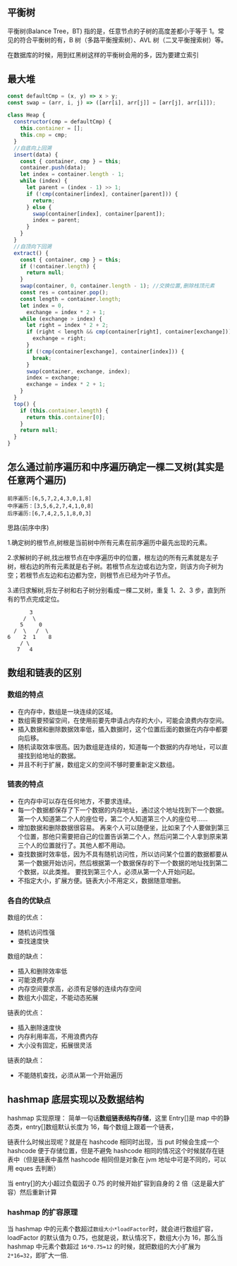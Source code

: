 ## 平衡树

平衡树(Balance Tree，BT) 指的是，任意节点的子树的高度差都小于等于 1。常见的符合平衡树的有，B 树（多路平衡搜索树）、AVL 树（二叉平衡搜索树）等。

在数据库的时候，用到红黑树这样的平衡树会用的多，因为要建立索引

## 最大堆

```js
const defaultCmp = (x, y) => x > y;
const swap = (arr, i, j) => ([arr[i], arr[j]] = [arr[j], arr[i]]);

class Heap {
  constructor(cmp = defaultCmp) {
    this.container = [];
    this.cmp = cmp;
  }
  //自底向上回溯
  insert(data) {
    const { container, cmp } = this;
    container.push(data);
    let index = container.length - 1;
    while (index) {
      let parent = (index - 1) >> 1;
      if (!cmp(container[index], container[parent])) {
        return;
      } else {
        swap(container[index], container[parent]);
        index = parent;
      }
    }
  }
  //自顶向下回溯
  extract() {
    const { container, cmp } = this;
    if (!container.length) {
      return null;
    }
    swap(container, 0, container.length - 1); //交换位置,删除栈顶元素
    const res = container.pop();
    const length = container.length;
    let index = 0,
      exchange = index * 2 + 1;
    while (exchange > index) {
      let right = index * 2 + 2;
      if (right < length && cmp(container[right], container[exchange])) {
        exchange = right;
      }
      if (!cmp(container[exchange], container[index])) {
        break;
      }
      swap(container, exchange, index);
      index = exchange;
      exchange = index * 2 + 1;
    }
  }
  top() {
    if (this.container.length) {
      return this.container[0];
    }
    return null;
  }
}
```

## 怎么通过前序遍历和中序遍历确定一棵二叉树(其实是任意两个遍历)

```
前序遍历:[6,5,7,2,4,3,0,1,8]
中序遍历：[3,5,6,2,7,4,1,0,8]
后序遍历:[6,7,4,2,5,1,8,0,3]
```

思路(前序中序)

1.确定树的根节点,树根是当前树中所有元素在前序遍历中最先出现的元素。

2.求解树的子树,找出根节点在中序遍历中的位置，根左边的所有元素就是左子树，根右边的所有元素就是右子树。若根节点左边或右边为空，则该方向子树为空；若根节点左边和右边都为空，则根节点已经为叶子节点。

3.递归求解树,将左子树和右子树分别看成一棵二叉树，重复 1、2、3 步，直到所有的节点完成定位。

```
       3
     /  \
    5     0
  /  \   /  \
6    2  1    8
    / \
   7   4
```

## 数组和链表的区别

### 数组的特点

- 在内存中，数组是一块连续的区域。
- 数组需要预留空间，在使用前要先申请占内存的大小，可能会浪费内存空间。
- 插入数据和删除数据效率低，插入数据时，这个位置后面的数据在内存中都要向后移。
- 随机读取效率很高。因为数组是连续的，知道每一个数据的内存地址，可以直接找到给地址的数据。
- 并且不利于扩展，数组定义的空间不够时要重新定义数组。

### 链表的特点

- 在内存中可以存在任何地方，不要求连续。
- 每一个数据都保存了下一个数据的内存地址，通过这个地址找到下一个数据。 第一个人知道第二个人的座位号，第二个人知道第三个人的座位号……
- 增加数据和删除数据很容易。 再来个人可以随便坐，比如来了个人要做到第三个位置，那他只需要把自己的位置告诉第二个人，然后问第二个人拿到原来第三个人的位置就行了。其他人都不用动。
- 查找数据时效率低，因为不具有随机访问性，所以访问某个位置的数据都要从第一个数据开始访问，然后根据第一个数据保存的下一个数据的地址找到第二个数据，以此类推。 要找到第三个人，必须从第一个人开始问起。
- 不指定大小，扩展方便。链表大小不用定义，数据随意增删。

### 各自的优缺点

数组的优点：

- 随机访问性强
- 查找速度快

数组的缺点：

- 插入和删除效率低
- 可能浪费内存
- 内存空间要求高，必须有足够的连续内存空间
- 数组大小固定，不能动态拓展

链表的优点：

- 插入删除速度快
- 内存利用率高，不用浪费内存
- 大小没有固定，拓展很灵活

链表的缺点：

- 不能随机查找，必须从第一个开始遍历

## hashmap 底层实现以及数据结构

hashmap 实现原理：
简单一句话**数组链表结构存储**，这里 Entry[]是 map 中的静态类，entry[]数组默认长度为 16，每个数组上跟着一个链表，

链表什么时候出现呢？就是在 hashcode 相同时出现，当 put 时候会生成一个 hashcode 便于存储位置，但是不避免 hashcode 相同的情况这个时候就存在链表中（但是链表中虽然 hashcode 相同但是对象在 jvm 地址中可是不同的，可以用 eques 去判断）

当 entry[]的大小超过负载因子 0.75 的时候开始扩容到自身的 2 倍（这是最大扩容）然后重新计算

### hashmap 的扩容原理

当 hashmap 中的元素个数超过`数组大小*loadFactor`时，就会进行数组扩容，loadFactor 的默认值为 0.75，也就是说，默认情况下，数组大小为 16，那么当 hashmap 中元素个数超过 `16*0.75=12` 的时候，就把数组的大小扩展为 `2*16=32`，即扩大一倍.
